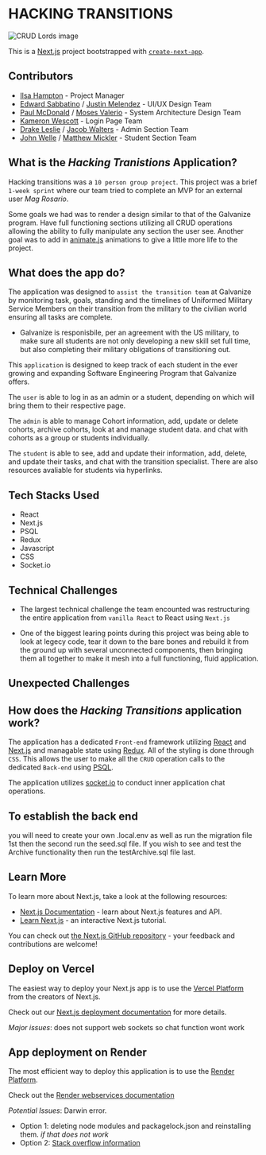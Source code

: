# HACKING TRANSITIONS 
![CRUD Lords image](../next-transition-tracker/readme_Images/computer-hacking.jpeg)

This is a [Next.js](https://nextjs.org/) project bootstrapped with [`create-next-app`](https://github.com/vercel/next.js/tree/canary/packages/create-next-app).

## Contributors 
- [Ilsa Hampton](https://github.com/ilsaann) - Project Manager 
- [Edward Sabbatino](https://github.com/EntropicWind) / [Justin Melendez](https://github.com/CountDown2Extinction) - UI/UX Design Team
- [Paul McDonald](https://github.com/pmcdonald1012) / [Moses Valerio](https://github.com/moses369) - System Architecture Design Team
- [Kameron Wescott](https://github.com/Kamwescott) - Login Page Team
- [Drake Leslie](https://github.com/drakeleslie) / [Jacob Walters](https://github.com/JacobDWalters) - Admin Section Team
- [John Welle](https://github.com/Johnwelle11) / [Matthew Mickler](https://github.com/m-mickler) - Student Section Team

## What is the *Hacking Tranistions* Application?

Hacking transitions was a `10 person group project`. This project was a brief `1-week sprint` where our team tried to complete an MVP for an external user *Mag Rosario*.

Some goals we had was to render a design similar to that of the Galvanize program. Have full functioning sections utilizing all CRUD operations allowing the ability to fully manipulate any section the user see. Another goal was to add in [animate.js](https://animejs.com) animations to give a little more life to the project.

## What does the app do?

The application was designed to `assist the transition team` at Galvanize by monitoring task, goals, standing and the timelines of Uniformed Military Service Members on their transition from the military to the civilian world ensuring all tasks are complete. 

- Galvanize is responisbile, per an agreement with the US military, to make sure all students are not only developing a new skill set full time, but also completing their military obligations of transitioning out. 

This `application` is designed to keep track of each student in the ever growing and expanding Software Engineering Program that Galvanize offers.

The `user` is able to log in as an admin or a student, depending on which will bring them to their respective page. 

The `admin` is able to manage Cohort information, add, update or delete cohorts, archive cohorts, look at and manage student data. and chat with cohorts as a group or students individually.

The `student` is able to see, add and update their information, add, delete, and update their tasks, and chat with the transition specialist. There are also resources avaliable for students via hyperlinks.

## Tech Stacks Used 

- React
- Next.js 
- PSQL 
- Redux 
- Javascript 
- CSS
- Socket.io

## Technical Challenges

- The largest technical challenge the team encounted was restructuring the entire application from `vanilla React` to React using `Next.js` 

- One of the biggest learing points during this project was being able to look at legecy code, tear it down to the bare bones and rebuild it from the ground up with several unconnected components, then bringing them all together to make it mesh into a full functioning, fluid application. 

## Unexpected Challenges


## How does the *Hacking Transitions* application work?

The application has a dedicated `Front-end` framework utilizing [React]() and [Next.js]() and managable state using [Redux](). All of the styling is done through `CSS`. This allows the user to make all the `CRUD` operation calls to the dedicated `Back-end` using [PSQL]().  

The application utilizes [socket.io]() to conduct inner application chat operations. 



## To establish the back end
you will need to create your own .local.env as well as run the migration file 1st then the second run the seed.sql file. If you wish to see and test the Archive functionality then run the testArchive.sql file last.


## Learn More

To learn more about Next.js, take a look at the following resources:

- [Next.js Documentation](https://nextjs.org/docs) - learn about Next.js features and API.
- [Learn Next.js](https://nextjs.org/learn) - an interactive Next.js tutorial.

You can check out [the Next.js GitHub repository](https://github.com/vercel/next.js/) - your feedback and contributions are welcome!

## Deploy on Vercel

The easiest way to deploy your Next.js app is to use the [Vercel Platform](https://vercel.com/new?utm_medium=default-template&filter=next.js&utm_source=create-next-app&utm_campaign=create-next-app-readme) from the creators of Next.js.

Check out our [Next.js deployment documentation](https://nextjs.org/docs/deployment) for more details.

*Major issues*: does not support web sockets so chat function wont work

## App deployment on Render

The most efficient way to deploy this application is to use the [Render Platform](https://render.com). 

Check out the [Render webservices documentation](https://render.com/docs/web-services)

*Potential Issues*: Darwin error. 
- Option 1: deleting node modules and packagelock.json and reinstalling them. 
*if that does not work*
- Option 2: [Stack overflow information](https://stackoverflow.com/questions/56103865/how-to-fix-unsupported-platform-for-fsevents1-2-9-wanted-osdarwin-arch)
